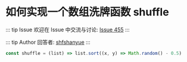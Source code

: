 # 如何实现一个数组洗牌函数 shuffle



::: tip Issue 
 欢迎在 Issue 中交流与讨论: [Issue 455](https://github.com/shfshanyue/Daily-Question/issues/455) 
:::

::: tip Author 
回答者: [shfshanyue](https://github.com/shfshanyue) 
:::

``` js
const shuffle = (list) => list.sort((x, y) => Math.random() - 0.5)
```